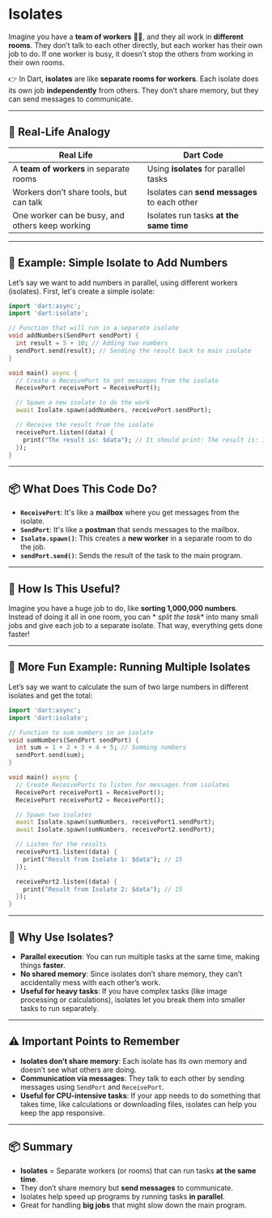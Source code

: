 # Isolates

Imagine you have a **team of workers** 🧑‍🔧, and they all work in **different rooms**. They don’t talk to each other
directly, but each worker has their own job to do. If one worker is busy, it doesn’t stop the others from working in
their own rooms.

👉 In Dart, **isolates** are like **separate rooms for workers**. Each isolate does its own job **independently** from
others. They don’t share memory, but they can send messages to communicate.

---

## 🎁 Real-Life Analogy

| Real Life                                       | Dart Code                                    |
|-------------------------------------------------|----------------------------------------------|
| A **team of workers** in separate rooms         | Using **isolates** for parallel tasks        |
| Workers don’t share tools, but can talk         | Isolates can **send messages** to each other |
| One worker can be busy, and others keep working | Isolates run tasks **at the same time**      |

---

## 🧰 Example: Simple Isolate to Add Numbers

Let’s say we want to add numbers in parallel, using different workers (isolates). First, let's create a simple isolate:

```dart
import 'dart:async';
import 'dart:isolate';

// Function that will run in a separate isolate
void addNumbers(SendPort sendPort) {
  int result = 5 + 10; // Adding two numbers
  sendPort.send(result); // Sending the result back to main isolate
}

void main() async {
  // Create a ReceivePort to get messages from the isolate
  ReceivePort receivePort = ReceivePort();

  // Spawn a new isolate to do the work
  await Isolate.spawn(addNumbers, receivePort.sendPort);

  // Receive the result from the isolate
  receivePort.listen((data) {
    print("The result is: $data"); // It should print: The result is: 15
  });
}
```

---

## 📦 What Does This Code Do?

* **`ReceivePort`**: It's like a **mailbox** where you get messages from the isolate.
* **`SendPort`**: It's like a **postman** that sends messages to the mailbox.
* **`Isolate.spawn()`**: This creates a **new worker** in a separate room to do the job.
* **`sendPort.send()`**: Sends the result of the task to the main program.

---

## 🧒 How Is This Useful?

Imagine you have a huge job to do, like **sorting 1,000,000 numbers**. Instead of doing it all in one room, you can *
*split the task** into many small jobs and give each job to a separate isolate. That way, everything gets done faster!

---

## 🎨 More Fun Example: Running Multiple Isolates

Let’s say we want to calculate the sum of two large numbers in different isolates and get the total:

```dart
import 'dart:async';
import 'dart:isolate';

// Function to sum numbers in an isolate
void sumNumbers(SendPort sendPort) {
  int sum = 1 + 2 + 3 + 4 + 5; // Summing numbers
  sendPort.send(sum);
}

void main() async {
  // Create ReceivePorts to listen for messages from isolates
  ReceivePort receivePort1 = ReceivePort();
  ReceivePort receivePort2 = ReceivePort();

  // Spawn two isolates
  await Isolate.spawn(sumNumbers, receivePort1.sendPort);
  await Isolate.spawn(sumNumbers, receivePort2.sendPort);

  // Listen for the results
  receivePort1.listen((data) {
    print("Result from Isolate 1: $data"); // 15
  });

  receivePort2.listen((data) {
    print("Result from Isolate 2: $data"); // 15
  });
}
```

---

## 🧠 Why Use Isolates?

* **Parallel execution**: You can run multiple tasks at the same time, making things **faster**.
* **No shared memory**: Since isolates don’t share memory, they can’t accidentally mess with each other’s work.
* **Useful for heavy tasks**: If you have complex tasks (like image processing or calculations), isolates let you break
  them into smaller tasks to run separately.

---

## ⚠️ Important Points to Remember

* **Isolates don’t share memory**: Each isolate has its own memory and doesn’t see what others are doing.
* **Communication via messages**: They talk to each other by sending messages using `SendPort` and `ReceivePort`.
* **Useful for CPU-intensive tasks**: If your app needs to do something that takes time, like calculations or
  downloading files, isolates can help you keep the app responsive.

---

## 📦 Summary

* **Isolates** = Separate workers (or rooms) that can run tasks **at the same time**.
* They don’t share memory but **send messages** to communicate.
* Isolates help speed up programs by running tasks **in parallel**.
* Great for handling **big jobs** that might slow down the main program.

